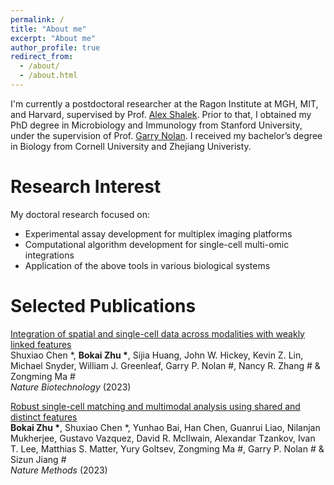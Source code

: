 ```yaml
---
permalink: /
title: "About me"
excerpt: "About me"
author_profile: true
redirect_from: 
  - /about/
  - /about.html
---
```


I'm currently a postdoctoral researcher at the Ragon Institute at MGH, MIT, and Harvard, supervised by Prof. [Alex Shalek](https://shaleklab.com/). Prior to that, I obtained my PhD degree in Microbiology and Immunology from Stanford University, under the supervision of Prof. [Garry Nolan](https://web.stanford.edu/group/nolan/index.html). I received my bachelor’s degree in Biology from Cornell University and Zhejiang Univeristy.

Research Interest
======
My doctoral research focused on:
* Experimental assay development for multiplex imaging platforms
* Computational algorithm development for single-cell multi-omic integrations
* Application of the above tools in various biological systems

Selected Publications
======
[Integration of spatial and single-cell data across modalities with weakly linked features](https://www.nature.com/articles/s41587-023-01935-0)\
Shuxiao Chen \*, __Bokai Zhu \*__, Sijia Huang, John W. Hickey, Kevin Z. Lin, Michael Snyder, William J. Greenleaf, Garry P. Nolan \#, Nancy R. Zhang \# & Zongming Ma \#\
*Nature Biotechnology* (2023)

[Robust single-cell matching and multimodal analysis using shared and distinct features](https://www.nature.com/articles/s41592-022-01709-7)\
__Bokai Zhu \*__, Shuxiao Chen \*, Yunhao Bai, Han Chen, Guanrui Liao, Nilanjan Mukherjee, Gustavo Vazquez, David R. McIlwain, Alexandar Tzankov, Ivan T. Lee, Matthias S. Matter, Yury Goltsev, Zongming Ma \#, Garry P. Nolan \# & Sizun Jiang \#\
*Nature Methods* (2023)